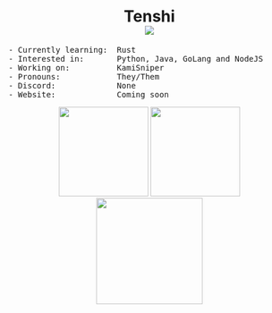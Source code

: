 <h1 align="center">
Tenshi <br />
<img src="https://komarev.com/ghpvc/?username=Tenshi147" />
</h1>

<pre>
- Currently learning:  Rust
- Interested in:       Python, Java, GoLang and NodeJS
- Working on:          KamiSniper
- Pronouns:            They/Them
- Discord:             None
- Website:             Coming soon
</pre>

<p align="center">
<img height= "160" src="https://github-readme-stats.vercel.app/api?username=Tenshi147&show_icons=true&include_all_commits=true&theme=dark" />
<img height= "160" src="https://github-readme-stats.vercel.app/api/top-langs/?username=Tenshi147&layout=compact&theme=dark" />
<img height= "190" src="https://github-readme-streak-stats.herokuapp.com/?user=Tenshi147&theme=dark" />
</p>
